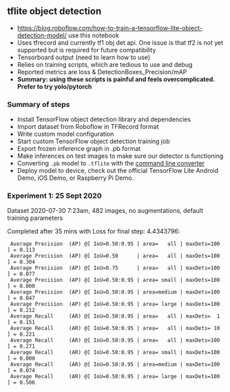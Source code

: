 ## tflite object detection
* https://blog.roboflow.com/how-to-train-a-tensorflow-lite-object-detection-model/ use this notebook
* Uses tfrecord and currently tf1 obj det api. One issue is that tf2 is not yet supported but is required for future compatibility
* Tensorboard output (need to learn how to use)
* Relies on training scripts, which are tedious to use and debug
* Reported metrics are loss & DetectionBoxes_Precision/mAP
* **Summary: using these scripts is painful and feels overcomplicated. Prefer to try yolo/pytorch**

### Summary of steps
* Install TensorFlow object detection library and dependencies
* Import dataset from Roboflow in TFRecord format
* Write custom model configuration
* Start custom TensorFlow object detection training job
* Export frozen inference graph in .pb format
* Make inferences on test images to make sure our detector is functioning
* Converting `.pb` model to `.tflite` with the [command line converter](https://www.tensorflow.org/lite/convert)
* Deploy model to device, check out the official TensorFlow Lite Android Demo, iOS Demo, or Raspberry Pi Demo.

### Experiment 1: 25 Sept 2020
Dataset 2020-07-30 7:23am, 482 images, no augmentations, default training parameters

Completed after 35 mins with Loss for final step: 4.4343796:
```
 Average Precision  (AP) @[ IoU=0.50:0.95 | area=   all | maxDets=100 ] = 0.113
 Average Precision  (AP) @[ IoU=0.50      | area=   all | maxDets=100 ] = 0.304
 Average Precision  (AP) @[ IoU=0.75      | area=   all | maxDets=100 ] = 0.077
 Average Precision  (AP) @[ IoU=0.50:0.95 | area= small | maxDets=100 ] = 0.000
 Average Precision  (AP) @[ IoU=0.50:0.95 | area=medium | maxDets=100 ] = 0.047
 Average Precision  (AP) @[ IoU=0.50:0.95 | area= large | maxDets=100 ] = 0.212
 Average Recall     (AR) @[ IoU=0.50:0.95 | area=   all | maxDets=  1 ] = 0.151
 Average Recall     (AR) @[ IoU=0.50:0.95 | area=   all | maxDets= 10 ] = 0.221
 Average Recall     (AR) @[ IoU=0.50:0.95 | area=   all | maxDets=100 ] = 0.271
 Average Recall     (AR) @[ IoU=0.50:0.95 | area= small | maxDets=100 ] = 0.000
 Average Recall     (AR) @[ IoU=0.50:0.95 | area=medium | maxDets=100 ] = 0.074
 Average Recall     (AR) @[ IoU=0.50:0.95 | area= large | maxDets=100 ] = 0.506
 ```